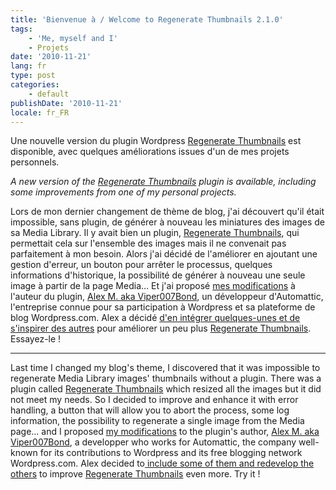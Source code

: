 ```yaml
---
title: 'Bienvenue à / Welcome to Regenerate Thumbnails 2.1.0'
tags:
    - 'Me, myself and I'
    - Projets
date: '2010-11-21'
lang: fr
type: post
categories:
    - default
publishDate: '2010-11-21'
locale: fr_FR
---
```


Une nouvelle version du plugin Wordpress [Regenerate Thumbnails](https://wordpress.org/plugins/regenerate-thumbnails/) est disponible, avec quelques améliorations issues d'un de mes projets personnels.

_A new version of the [Regenerate Thumbnails](https://wordpress.org/plugins/regenerate-thumbnails/) plugin is available, including some improvements from one of my personal projects._

<!-- more -->

Lors de mon dernier changement de thème de blog, j'ai découvert qu'il était impossible, sans plugin, de générer à nouveau les miniatures des images de sa Media Library. Il y avait bien un plugin, [Regenerate Thumbnails](https://wordpress.org/plugins/regenerate-thumbnails/), qui permettait cela sur l'ensemble des images mais il ne convenait pas parfaitement à mon besoin. Alors j'ai décidé de l'améliorer en ajoutant une gestion d'erreur, un bouton pour arrêter le processus, quelques informations d'historique, la possibilité de générer à nouveau une seule image à partir de la page Media… Et j'ai proposé [mes modifications](https://github.com/borisschapira/RegenThumbs-Stamina "Dépôt Github de RegenThumbs Stamina, un fork temporaire du plugin Regenerate Thumbnails destiné à développer de nouvelles fonctionnalités") à l'auteur du plugin, [Alex M. aka Viper007Bond](http://www.viper007bond.com), un développeur d'Automattic, l'entreprise connue pour sa participation à Wordpress et sa plateforme de blog Wordpress.com. Alex a décidé [d'en intégrer quelques-unes et de s'inspirer des autres](https://plugins.trac.wordpress.org/changeset/314024 "Changeset de Regenerate Thumbnails 2.1.0") pour améliorer un peu plus [Regenerate Thumbnails](https://wordpress.org/plugins/regenerate-thumbnails/). Essayez-le&nbsp;!

***

Last time I changed my blog's theme, I discovered that it was impossible to regenerate Media Library images' thumbnails without a plugin. There was a plugin called [Regenerate Thumbnails](https://wordpress.org/plugins/regenerate-thumbnails/) which resized all the images but it did not meet my needs. So I decided to improve and enhance it with error handling, a button that will allow you to abort the process, some log information, the possibility to regenerate a single image from the Media page… and I proposed [my modifications](https://github.com/borisschapira/RegenThumbs-Stamina "Github Repository of RegenThumbs Stamina, a temporary fork of the plugin Regenerate Thumbnails in order to develop new features") to the plugin's author, [Alex M. aka Viper007Bond](http://www.viper007bond.com), a developper who works for Automattic, the company well-known for its contributions to Wordpress and its free blogging network Wordpress.com. Alex decided to[ include some of them and redevelop the others](https://plugins.trac.wordpress.org/changeset/314024 "Regenerate Thumbnails 2.1.0 Changeset") to improve [Regenerate Thumbnails](https://wordpress.org/plugins/regenerate-thumbnails/) even more. Try it&nbsp;!
